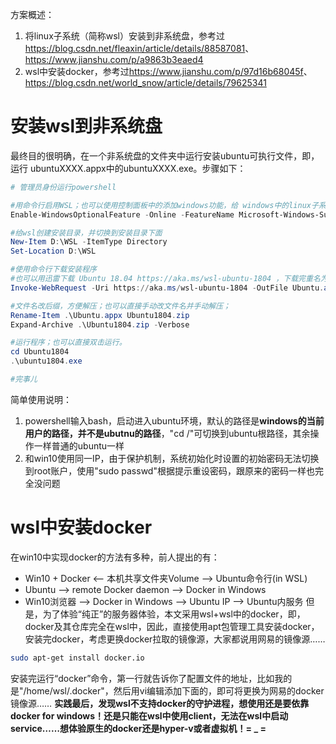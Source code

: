 ﻿方案概述：
1. 将linux子系统（简称wsl）安装到非系统盘，参考过 <https://blog.csdn.net/fleaxin/article/details/88587081>、<https://www.jianshu.com/p/a9863b3eaed4>
2. wsl中安装docker，参考过<https://www.jianshu.com/p/97d16b68045f>、<https://blog.csdn.net/world_snow/article/details/79625341>
# 安装wsl到非系统盘
最终目的很明确，在一个非系统盘的文件夹中运行安装ubuntu可执行文件，即，运行 ubuntuXXXX.appx中的ubuntuXXXX.exe。步骤如下：
```powershell
# 管理员身份运行powershell

#用命令行启用WSL；也可以使用控制面板中的添加windows功能，给 windows中的linux子系统 选型打钩
Enable-WindowsOptionalFeature -Online -FeatureName Microsoft-Windows-Subsystem-Linux

#给wsl创建安装目录，并切换到安装目录下面
New-Item D:\WSL -ItemType Directory
Set-Location D:\WSL

#使用命令行下载安装程序
#也可以用迅雷下载 Ubuntu 18.04 https://aka.ms/wsl-ubuntu-1804 ，下载完重名为Ubuntu.appx，并拷贝到 D:\WSL
Invoke-WebRequest -Uri https://aka.ms/wsl-ubuntu-1804 -OutFile Ubuntu.appx -UseBasicParsing

#文件名改后缀，方便解压；也可以直接手动改文件名并手动解压；
Rename-Item .\Ubuntu.appx Ubuntu1804.zip
Expand-Archive .\Ubuntu1804.zip -Verbose

#运行程序；也可以直接双击运行。
cd Ubuntu1804
.\ubuntu1804.exe

#完事儿
```
简单使用说明：
1. powershell输入bash，启动进入ubuntu环境，默认的路径是**windows的当前用户的路径，并不是ubutnu的路径**，"cd  /"可切换到ubuntu根路径，其余操作一样普通的ubuntu一样
2. 和win10使用同一IP，由于保护机制，系统初始化时设置的初始密码无法切换到root账户，使用"sudo passwd"根据提示重设密码，跟原来的密码一样也完全没问题

# wsl中安装docker
在win10中实现docker的方法有多种，前人提出的有：
* Win10 + Docker <-- 本机共享文件夹Volume --> Ubuntu命令行(in WSL)
* Ubuntu --> remote Docker daemon --> Docker in Windows
* Win10浏览器 --> Docker in Windows --> Ubuntu IP --> Ubuntu内服务
但是，为了体验“纯正”的服务器体验，本文采用wsl+wsl中的docker，即，docker及其仓库完全在wsl中，因此，直接使用apt包管理工具安装docker，安装完docker，考虑更换docker拉取的镜像源，大家都说用网易的镜像源……
```bash
sudo apt-get install docker.io
```
安装完运行“docker”命令，第一行就告诉你了配置文件的地址，比如我的是"/home/wsl/.docker"，然后用vi编辑添加下面的，即可将更换为网易的docker镜像源……
**实践最后，发现wsl不支持docker的守护进程，想使用还是要依靠docker for windows！还是只能在wsl中使用client，无法在wsl中启动service……想体验原生的docker还是hyper-v或者虚拟机！= _ =**


